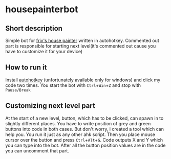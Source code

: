 # housepainterbot
## Short description
Simple bot for [friv's house painter](https://www.friv.com/z/games/housepainter/game.html) written in autohotkey.
Commented out part is responsible for starting next level(it's commented out cause you have to customize it for your device)

## How to run it
Install [autohotkey](https://www.autohotkey.com/) (unfortunately available only for windows) and click my code two times.
You start the bot with `Ctrl`+`Win`+`Z` and stop with `Pause/Break`

## Customizing next level part
At the start of a new level, button, which has to be clicked, can spawn in to slightly different places. You have to write position of grey and green buttons into code in both cases. But don't worry, i created a tool which can help you. You run it just as any other ahk script. Then you place mouse cursor over the button and press `Ctrl`+`Alt`+`G`. Code outputs X and Y which you can type into the bot. After all the button position values are in the code you can uncomment that part.
